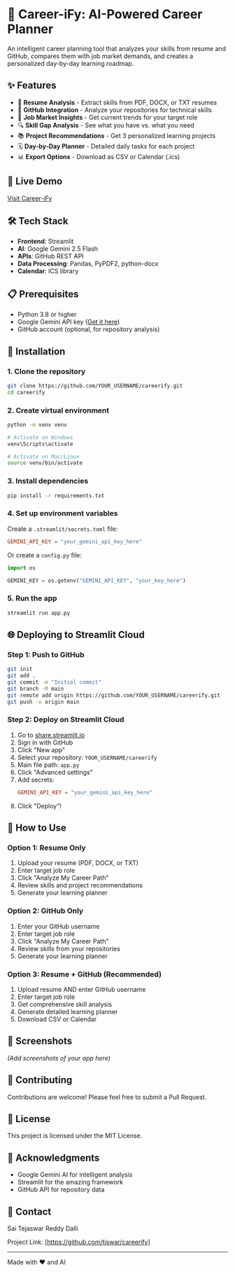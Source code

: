 # 🧠 Career-iFy: AI-Powered Career Planner

An intelligent career planning tool that analyzes your skills from resume and GitHub, compares them with job market demands, and creates a personalized day-by-day learning roadmap.

## ✨ Features

- 📄 **Resume Analysis** - Extract skills from PDF, DOCX, or TXT resumes
- 🐙 **GitHub Integration** - Analyze your repositories for technical skills
- 🎯 **Job Market Insights** - Get current trends for your target role
- 🔍 **Skill Gap Analysis** - See what you have vs. what you need
- 📚 **Project Recommendations** - Get 3 personalized learning projects
- 🗓️ **Day-by-Day Planner** - Detailed daily tasks for each project
- 📊 **Export Options** - Download as CSV or Calendar (.ics)

## 🚀 Live Demo

[Visit Career-iFy](https://careerify.streamlit.app) 

## 🛠️ Tech Stack

- **Frontend**: Streamlit
- **AI**: Google Gemini 2.5 Flash
- **APIs**: GitHub REST API
- **Data Processing**: Pandas, PyPDF2, python-docx
- **Calendar**: ICS library

## 📋 Prerequisites

- Python 3.8 or higher
- Google Gemini API key ([Get it here](https://makersuite.google.com/app/apikey))
- GitHub account (optional, for repository analysis)

## 🔧 Installation

### 1. Clone the repository
```bash
git clone https://github.com/YOUR_USERNAME/careerify.git
cd careerify
```

### 2. Create virtual environment
```bash
python -m venv venv

# Activate on Windows
venv\Scripts\activate

# Activate on Mac/Linux
source venv/bin/activate
```

### 3. Install dependencies
```bash
pip install -r requirements.txt
```

### 4. Set up environment variables
Create a `.streamlit/secrets.toml` file:
```toml
GEMINI_API_KEY = "your_gemini_api_key_here"
```

Or create a `config.py` file:
```python
import os

GEMINI_KEY = os.getenv("GEMINI_API_KEY", "your_key_here")
```

### 5. Run the app
```bash
streamlit run app.py
```

## 🌐 Deploying to Streamlit Cloud

### Step 1: Push to GitHub
```bash
git init
git add .
git commit -m "Initial commit"
git branch -M main
git remote add origin https://github.com/YOUR_USERNAME/careerify.git
git push -u origin main
```

### Step 2: Deploy on Streamlit Cloud

1. Go to [share.streamlit.io](https://share.streamlit.io)
2. Sign in with GitHub
3. Click "New app"
4. Select your repository: `YOUR_USERNAME/careerify`
5. Main file path: `app.py`
6. Click "Advanced settings"
7. Add secrets:
   ```toml
   GEMINI_API_KEY = "your_gemini_api_key_here"
   ```
8. Click "Deploy"!

## 📖 How to Use

### Option 1: Resume Only
1. Upload your resume (PDF, DOCX, or TXT)
2. Enter target job role
3. Click "Analyze My Career Path"
4. Review skills and project recommendations
5. Generate your learning planner

### Option 2: GitHub Only
1. Enter your GitHub username
2. Enter target job role
3. Click "Analyze My Career Path"
4. Review skills from your repositories
5. Generate your learning planner

### Option 3: Resume + GitHub (Recommended)
1. Upload resume AND enter GitHub username
2. Enter target job role
3. Get comprehensive skill analysis
4. Generate detailed learning planner
5. Download CSV or Calendar

## 📸 Screenshots

*(Add screenshots of your app here)*

## 🤝 Contributing

Contributions are welcome! Please feel free to submit a Pull Request.

## 📄 License

This project is licensed under the MIT License.

## 🙏 Acknowledgments

- Google Gemini AI for intelligent analysis
- Streamlit for the amazing framework
- GitHub API for repository data

## 📧 Contact

Sai Tejaswar Reddy Dalli

Project Link: [https://github.com/tjswar/careerify]

---

Made with ❤️ and AI

